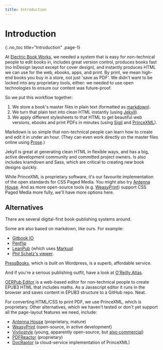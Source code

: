 ```yaml
---
title: Introduction
---
```


# Introduction
{:.no_toc title="Introduction" .page-1}

At [Electric Book Works](http://electricbookworks.com), we needed a system that is easy for non-technical people to edit books in, includes great version control, produces books fast (no InDesign layout except for cover design), and instantly produces HTML we can use for the web, ebooks, apps, and print. By print, we mean high-end books you buy in a store, not just 'save as PDF'. We didn't want to be locked into any proprietary tools, either: we needed to use open technologies to ensure our content was future-proof.

So we put this workflow together:

1.	We store a book's master files in plain text (formatted as [markdown](http://daringfireball.net/projects/markdown/syntax#philosophy)).
2.	We turn that plain text into clean HTML instantly (using [Jekyll](http://jekyllrb.com/)).
3.	We apply different stylesheets to that HTML to get beautiful web versions, ebooks and print PDFs in minutes (using [Sigil](http://sigil-ebook.com/) and [PrinceXML](http://www.princexml.com/)).

Markdown is so simple that non-technical people can learn how to create and edit it in under an hour. (They can even work directly on the master files online using [Prose](http://prose.io/).)

Jekyll is great at generating clean HTML in flexible ways, and has a big, active development community and committed project owners. Is also includes kramdown and Sass, which are critical to creating new book designs quickly.

While PrinceXML is proprietary software, it's our favourite implementation of the open standards for CSS Paged Media. You might also try [Antenna House](https://www.antennahouse.com/). And as more open-source tools (e.g. [WeasyPrint](http://weasyprint.org/)) support CSS Paged Media more fully, we'll have more options here.

## Alternatives

There are several digital-first book-publishing systems around.

Some are also based on markdown, like ours. For example:

*	[Gitbook IO](http://www.gitbook.io/)
*	[Penflip](http://www.penflip.com/)
*   [LeanPub](https://leanpub.com/) (which uses [Markua](http://markua.com/))
*	[Phil Schatz's viewer](http://philschatz.com/2014/07/07/tiny-book-reader).

[PressBooks](http://pressbooks.com/), which is built on Wordpress, is a superb, affordable service.

And if you're a serious publishing outfit, have a look at [O'Reilly Atlas](https://atlas.oreilly.com/).

[OERPub Editor](http://oerpub.org/tools/) is a web-based editor for non-technical people to create EPUB3 HTML that includes maths. As a Javascript editor it runs in the browser and saves content in EPUB3 structure to a GitHub repo. Neat.

For converting HTML/CSS to print PDF, we use PrinceXML, which is proprietary. Other alternatives, which we haven't tested or don't yet support all the page-layout features we need, include:

*	[Antenna House](https://www.antennahouse.com/) (proprietary, mature)
*	[WeasyPrint](http://weasyprint.org/) (open-source, in active development)
*	[Vivliostyle](https://github.com/vivliostyle/vivliostyle) (young, apparently open-source, but [also commercial](http://vivliostyle.com/en/))
*	[PDFReactor](http://www.pdfreactor.com/) (proprietary)
*	[DocRaptor](http://docraptor.com/) (a cloud-service implementation of PrinceXML)
